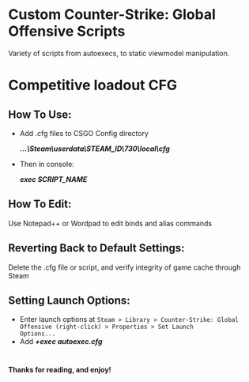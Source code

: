 # Custom Counter-Strike: Global Offensive Scripts

Variety of scripts from autoexecs, to static viewmodel manipulation.

# Competitive loadout CFG

## How To Use:

 - Add .cfg files to CSGO Config directory
 
  	***...\Steam\userdata\STEAM_ID\730\local\cfg***
 - Then in console:
 
  	***exec SCRIPT_NAME***

## How To Edit:

Use Notepad++ or Wordpad to edit binds and alias commands

## Reverting Back to Default Settings:

Delete the .cfg file or script, and verify integrity of game cache through Steam


## Setting Launch Options:

 - Enter launch options at 
	`Steam > Library > Counter-Strike: Global Offensive (right-click) > Properties > Set Launch 				Options...`
 - Add ***+exec autoexec.cfg***




#


**Thanks for reading, and enjoy!**

